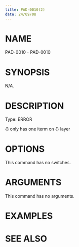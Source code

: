 ```yaml
---
title: PAD-0010(2)
date: 24/09/08
---
```


# NAME

PAD-0010 - PAD-0010

# SYNOPSIS

N/A.

# DESCRIPTION

Type: ERROR

{} only has one iterm on {} layer

# OPTIONS

This command has no switches.

# ARGUMENTS

This command has no arguments.

# EXAMPLES

# SEE ALSO
